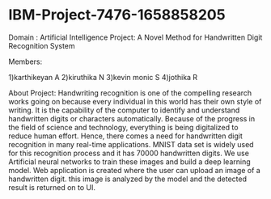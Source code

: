 # IBM-Project-7476-1658858205



Domain : Artificial Intelligence
Project: A Novel Method for Handwritten Digit Recognition System

Members:

1)karthikeyan A
2)kiruthika N
3)kevin monic S
4)jothika R

About Project:
Handwriting recognition is one of the compelling research works going on because every individual in this world has their own style of writing.
It is the capability of the computer to identify and understand handwritten digits or characters automatically. Because of the progress in the field of science and technology, everything is being digitalized to reduce human effort. Hence, there comes a need for handwritten digit recognition in many real-time applications. MNIST data set is widely used for this recognition process and it has 70000 handwritten digits. We use Artificial neural networks to train these images and build a deep learning model. Web application is created where the user can upload an image of a handwritten digit. this image is analyzed by the model and the detected result is returned on to UI.
